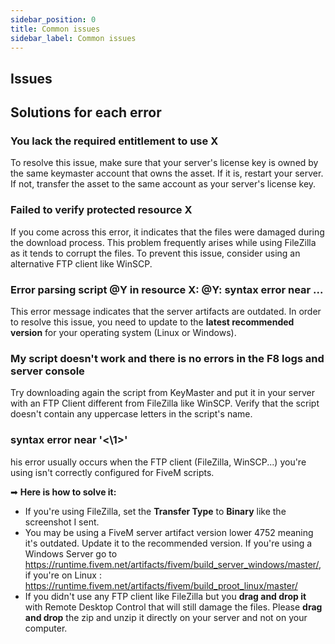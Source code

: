 ```yaml
---
sidebar_position: 0
title: Common issues
sidebar_label: Common issues
---
```


## Issues

## Solutions for each error

### You lack the required entitlement to use X

To resolve this issue, make sure that your server's license key is owned by the same keymaster account that owns the asset. If it is, restart your server. If not, transfer the asset to the same account as your server's license key.

### Failed to verify protected resource X

If you come across this error, it indicates that the files were damaged during the download process. This problem frequently arises while using FileZilla as it tends to corrupt the files. To prevent this issue, consider using an alternative FTP client like WinSCP.

### Error parsing script @Y in resource X: @Y: syntax error near ...

This error message indicates that the server artifacts are outdated. In order to resolve this issue, you need to update to the **latest recommended version** for your operating system (Linux or Windows).

### My script doesn't work and there is no errors in the F8 logs and server console

Try downloading again the script from KeyMaster and put it in your server with an FTP Client different from FileZilla like WinSCP.
Verify that the script doesn't contain any uppercase letters in the script's name.

### syntax error near '<\1>'

his error usually occurs when the FTP client (FileZilla, WinSCP...) you're using isn't correctly configured for FiveM scripts. 

➡ **Here is how to solve it:**

- If you're using FileZilla, set the **Transfer Type** to **Binary** like the screenshot I sent.
- You may be using a FiveM server artifact version lower 4752 meaning it's outdated. Update it to the recommended version. If you're using a Windows Server go to https://runtime.fivem.net/artifacts/fivem/build_server_windows/master/, if you're on Linux : https://runtime.fivem.net/artifacts/fivem/build_proot_linux/master/
- If you didn't use any FTP client like FileZilla but you **drag and drop it** with Remote Desktop Control that will still damage the files. Please **drag and drop** the zip and unzip it directly on your server and not on your computer.
